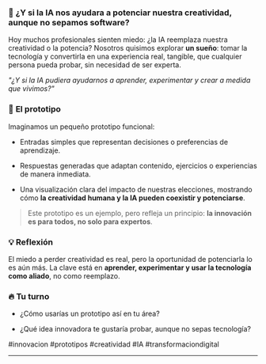 ### 🌟 **¿Y si la IA nos ayudara a potenciar nuestra creatividad, aunque no sepamos software?**

Hoy muchos profesionales sienten miedo: ¿la IA reemplaza nuestra creatividad o la potencia? Nosotros quisimos explorar **un sueño**: tomar la tecnología y convertirla en una experiencia real, tangible, que cualquier persona pueda probar, sin necesidad de ser experta.

_"¿Y si la IA pudiera ayudarnos a aprender, experimentar y crear a medida que vivimos?"_

### 🚀 **El prototipo**

Imaginamos un pequeño prototipo funcional:

-   Entradas simples que representan decisiones o preferencias de aprendizaje.
    
-   Respuestas generadas que adaptan contenido, ejercicios o experiencias de manera inmediata.
    
-   Una visualización clara del impacto de nuestras elecciones, mostrando cómo **la creatividad humana y la IA pueden coexistir y potenciarse**.
    

> Este prototipo es un ejemplo, pero refleja un principio: **la innovación es para todos, no solo para expertos**.

### 💡 **Reflexión**

El miedo a perder creatividad es real, pero la oportunidad de potenciarla lo es aún más. La clave está en **aprender, experimentar y usar la tecnología como aliado**, no como reemplazo.

### 🔥 **Tu turno**

-   ¿Cómo usarías un prototipo así en tu área?
    
-   ¿Qué idea innovadora te gustaría probar, aunque no sepas tecnología?
    

#innovacion #prototipos #creatividad #IA #transformaciondigital

----------


<!--stackedit_data:
eyJoaXN0b3J5IjpbLTEzNjIxNTgxMzUsLTk4MzkyMjkwMl19
-->